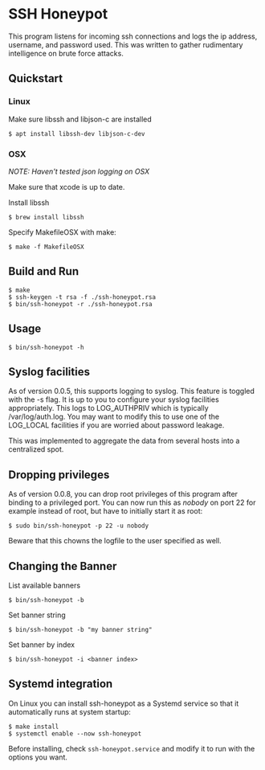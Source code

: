 # SSH Honeypot

This program listens for incoming ssh connections and logs the ip
address, username, and password used. This was written to gather
rudimentary intelligence on brute force attacks.

## Quickstart

### Linux

Make sure libssh and libjson-c are installed

    $ apt install libssh-dev libjson-c-dev

### OSX

_NOTE: Haven't tested json logging on OSX_

Make sure that xcode is up to date.

Install libssh

    $ brew install libssh

Specify MakefileOSX with make:

    $ make -f MakefileOSX

## Build and Run

    $ make
    $ ssh-keygen -t rsa -f ./ssh-honeypot.rsa
    $ bin/ssh-honeypot -r ./ssh-honeypot.rsa

## Usage

    $ bin/ssh-honeypot -h

## Syslog facilities

As of version 0.0.5, this supports logging to syslog. This feature
is toggled with the -s flag. It is up to you to configure your
syslog facilities appropriately. This logs to LOG_AUTHPRIV which is
typically /var/log/auth.log. You may want to modify this to use
one of the LOG_LOCAL facilities if you are worried about password
leakage.

This was implemented to aggregate the data from several hosts into
a centralized spot.

## Dropping privileges

As of version 0.0.8, you can drop root privileges of this program
after binding to a privileged port. You can now run this as _nobody_
on port 22 for example instead of root, but have to initially start it
as root:

	$ sudo bin/ssh-honeypot -p 22 -u nobody
	
Beware that this chowns the logfile to the user specified as well.

## Changing the Banner

List available banners

    $ bin/ssh-honeypot -b

Set banner string

    $ bin/ssh-honeypot -b "my banner string"

Set banner by index

    $ bin/ssh-honeypot -i <banner index>

## Systemd integration

On Linux you can install ssh-honeypot as a Systemd service so that it automatically runs at system startup:

    $ make install
    $ systemctl enable --now ssh-honeypot

Before installing, check `ssh-honeypot.service` and modify it to run with the options you want.

